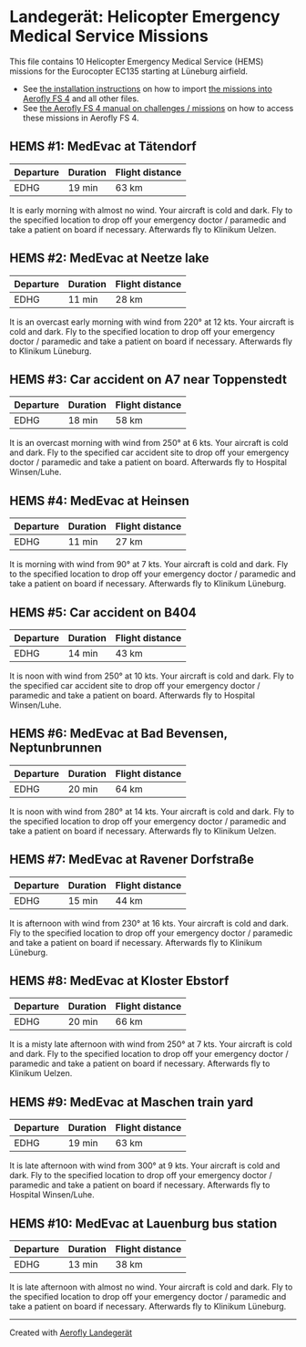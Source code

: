 # Landegerät: Helicopter Emergency Medical Service Missions

This file contains 10 Helicopter Emergency Medical Service (HEMS) missions for the Eurocopter EC135 starting at Lüneburg airfield.

- See [the installation instructions](https://fboes.github.io/aerofly-missions/docs/generic-installation.html) on how to import [the missions into Aerofly FS 4](missions/custom_missions_user.tmc) and all other files.
- See [the Aerofly FS 4 manual on challenges / missions](https://www.aerofly.com/tutorials/missions/) on how to access these missions in Aerofly FS 4.

## HEMS #1: MedEvac at Tätendorf

| Departure | Duration | Flight distance |
| --------- | -------- | --------------- |
| EDHG      | 19 min   | 63 km           |

It is early morning with almost no wind. Your aircraft is cold and dark.
Fly to the specified location to drop off your emergency doctor / paramedic and take a patient on board if necessary. Afterwards fly to Klinikum Uelzen.

## HEMS #2: MedEvac at Neetze lake

| Departure | Duration | Flight distance |
| --------- | -------- | --------------- |
| EDHG      | 11 min   | 28 km           |

It is an overcast early morning with wind from 220° at 12 kts. Your aircraft is cold and dark.
Fly to the specified location to drop off your emergency doctor / paramedic and take a patient on board if necessary. Afterwards fly to Klinikum Lüneburg.

## HEMS #3: Car accident on A7 near Toppenstedt

| Departure | Duration | Flight distance |
| --------- | -------- | --------------- |
| EDHG      | 18 min   | 58 km           |

It is an overcast morning with wind from 250° at 6 kts. Your aircraft is cold and dark.
Fly to the specified car accident site to drop off your emergency doctor / paramedic and take a patient on board. Afterwards fly to Hospital Winsen/Luhe.

## HEMS #4: MedEvac at Heinsen

| Departure | Duration | Flight distance |
| --------- | -------- | --------------- |
| EDHG      | 11 min   | 27 km           |

It is morning with wind from 90° at 7 kts. Your aircraft is cold and dark.
Fly to the specified location to drop off your emergency doctor / paramedic and take a patient on board if necessary. Afterwards fly to Klinikum Lüneburg.

## HEMS #5: Car accident on B404

| Departure | Duration | Flight distance |
| --------- | -------- | --------------- |
| EDHG      | 14 min   | 43 km           |

It is noon with wind from 250° at 10 kts. Your aircraft is cold and dark.
Fly to the specified car accident site to drop off your emergency doctor / paramedic and take a patient on board. Afterwards fly to Hospital Winsen/Luhe.

## HEMS #6: MedEvac at Bad Bevensen, Neptunbrunnen

| Departure | Duration | Flight distance |
| --------- | -------- | --------------- |
| EDHG      | 20 min   | 64 km           |

It is noon with wind from 280° at 14 kts. Your aircraft is cold and dark.
Fly to the specified location to drop off your emergency doctor / paramedic and take a patient on board if necessary. Afterwards fly to Klinikum Uelzen.

## HEMS #7: MedEvac at Ravener Dorfstraße

| Departure | Duration | Flight distance |
| --------- | -------- | --------------- |
| EDHG      | 15 min   | 44 km           |

It is afternoon with wind from 230° at 16 kts. Your aircraft is cold and dark.
Fly to the specified location to drop off your emergency doctor / paramedic and take a patient on board if necessary. Afterwards fly to Klinikum Lüneburg.

## HEMS #8: MedEvac at Kloster Ebstorf

| Departure | Duration | Flight distance |
| --------- | -------- | --------------- |
| EDHG      | 20 min   | 66 km           |

It is a misty late afternoon with wind from 250° at 7 kts. Your aircraft is cold and dark.
Fly to the specified location to drop off your emergency doctor / paramedic and take a patient on board if necessary. Afterwards fly to Klinikum Uelzen.

## HEMS #9: MedEvac at Maschen train yard

| Departure | Duration | Flight distance |
| --------- | -------- | --------------- |
| EDHG      | 19 min   | 63 km           |

It is late afternoon with wind from 300° at 9 kts. Your aircraft is cold and dark.
Fly to the specified location to drop off your emergency doctor / paramedic and take a patient on board if necessary. Afterwards fly to Hospital Winsen/Luhe.

## HEMS #10: MedEvac at Lauenburg bus station

| Departure | Duration | Flight distance |
| --------- | -------- | --------------- |
| EDHG      | 13 min   | 38 km           |

It is late afternoon with almost no wind. Your aircraft is cold and dark.
Fly to the specified location to drop off your emergency doctor / paramedic and take a patient on board if necessary. Afterwards fly to Klinikum Lüneburg.

---

Created with [Aerofly Landegerät](https://github.com/fboes/aerofly-patterns)
